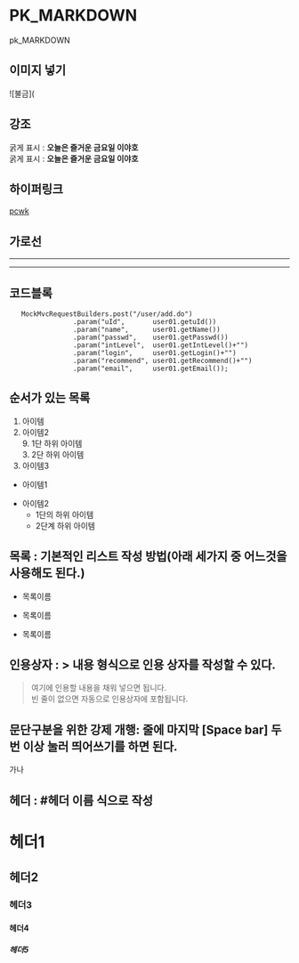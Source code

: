 # PK_MARKDOWN
pk_MARKDOWN

## 이미지 넣기  
![불금](

## 강조  
굵게 표시 : **오늘은 즐거운 금요일 이야호**      
굵게 표시 : __오늘은 즐거운 금요일 이야호__  

## 하이퍼링크  
[pcwk](https://cafe.daum.net/pcwk "PCWK CAFE")

## 가로선  
---  
***  


## 코드블록
```
   MockMvcRequestBuilders.post("/user/add.do")
				.param("uId",       user01.getuId())
				.param("name",      user01.getName())
				.param("passwd",    user01.getPasswd())
				.param("intLevel",  user01.getIntLevel()+"")
				.param("login",     user01.getLogin()+"")
				.param("recommend", user01.getRecommend()+"")
				.param("email",     user01.getEmail()); 
```

## 순서가 있는 목록  
1. 아이템
3. 아이템2  
    9. 1단 하위 아이템    
          3. 2단 하위 아이템
 9. 아이템3

- 아이템1  
+ 아이템2  
  - 1단의 하위 아이템  
  * 2단계 하위 아이템

## 목록 : 기본적인 리스트 작성 방법(아래 세가지 중 어느것을 사용해도 된다.)  
* 목록이름  
- 목록이름  
+ 목록이름  

## 인용상자 : > 내용 형식으로 인용 상자를 작성할 수 있다.
> 여기에 인용할 내용을 채워 넣으면 됩니다.  
빈 줄이 없으면 자동으로 인용상자에 포함됩니다.

## 문단구분을 위한 강제 개행: 줄에 마지막 [Space bar] 두번 이상 눌러 띄어쓰기를 하면 된다.
가나
## 헤더 : #헤더 이름 식으로 작성
# 헤더1
## 헤더2
### 헤더3
#### 헤더4
##### 헤더5
